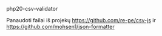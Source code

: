php20-csv-validator

Panaudoti failai iš projekų https://github.com/re-pe/csv-js ir https://github.com/mohsen1/json-formatter